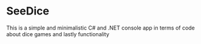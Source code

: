 # SeeDice
This is a simple and minimalistic C# and .NET console app in terms of code about dice games and lastly functionality
